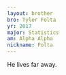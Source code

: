 ```yaml
---
layout: brother
bro: Tyler Folta
yr: 2017
major: Statistics
am: Alpha Alpha
nickname: Folta
---
```

He lives far away.